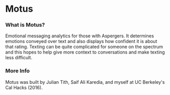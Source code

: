 # Motus

### What is Motus?
Emotional messaging analytics for those with Aspergers.  It determines emotions conveyed over text and also displays how confident it is about that rating.  Texting can be quite complicated for someone on the spectrum and this hopes to help give more context to conversations and make texting less difficult.  

### More Info
Motus was built by Julian Tith, Saif Ali Karedia, and myself at UC Berkeley's Cal Hacks (2016).  



